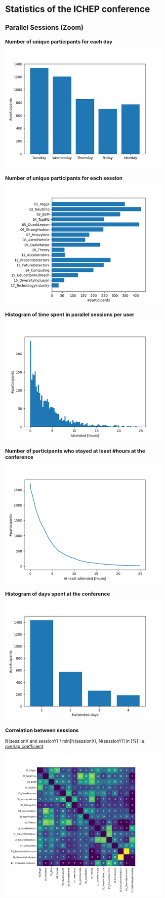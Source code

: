 # Statistics of the ICHEP conference

## Parallel Sessions (Zoom)

### Number of unique participants for each day
![Histogram of participants wrt day](plots/DaysTotal.png)


### Number of unique participants for each session
![Histogram of participants wrt session](plots/SessionsTotal.png)


### Histogram of time spent in parallel sessions per user
![Histogram of participants wrt mins](plots/timeHist.png)


### Number of participants who stayed at least #hours at the conference
![Cumulative time spend](plots/timeHistCum.png)


### Histogram of days spent at the conference
![Histogram of days](plots/daysVisited.png)


### Correlation between sessions
N(sessionX and sessionY) / min[N(sessionX), N(sessionY)] in [%]
i.e. [overlap coefficient](https://en.wikipedia.org/wiki/Overlap_coefficient)

![Histogram of days](plots/SessionsCorr.png)

